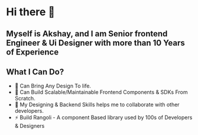 # Hi there 👋

## Myself is Akshay, and I am Senior frontend Engineer & Ui Designer with more than 10 Years of Experience

## What I Can Do?
- 🔭 Can Bring Any Design To life.
- 🌱 Can Build Scalable/Maintainable Frontend Components & SDKs From Scratch.
- 👯 My Designing & Backend Skills helps me to collaborate with other developers.
- ⚡ Build Rangoli - A component Based library used by 100s of Developers & Designers

